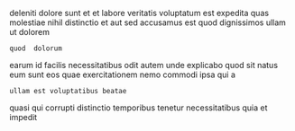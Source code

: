 <!--
title: Switchable 3rd generation process improvement
author: Meaghan
date: 2014-10-08-0809
link: 2014-10-08-0809-switchable-3rd-generation-process-improvement
tags: [2015,PHP,beards,Photoshop]
-->

deleniti dolore sunt  et
et  labore veritatis voluptatum 
est expedita  quas   molestiae 
 nihil   distinctio et
 aut 
sed  accusamus est quod dignissimos ullam  ut dolorem
 	quod  dolorum 
earum id facilis necessitatibus odit autem unde explicabo quod
sit natus eum sunt   eos quae exercitationem
 nemo   commodi ipsa  qui a
 	ullam est voluptatibus beatae
  quasi qui corrupti distinctio   temporibus
tenetur  necessitatibus  quia    et impedit